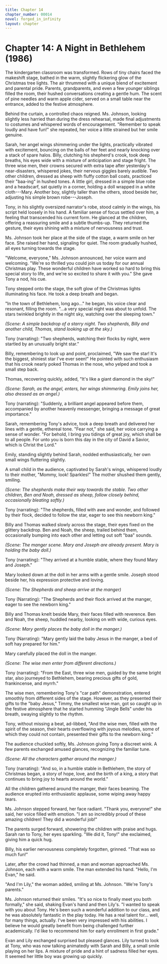 ```yaml
---
title: Chapter 14
chapter_number: 00014
novel: forged_in_infinity
layout: chapter
---
```


# **Chapter 14: A Night in Bethlehem (1986)**

The kindergarten classroom was transformed. Rows of tiny chairs faced
the makeshift stage, bathed in the warm, slightly flickering glow of the
Christmas tree lights. The air thrummed with a unique blend of
excitement and parental pride. Parents, grandparents, and even a few
younger siblings filled the room, their hushed conversations creating a
gentle hum. The scent of pine needles and warm apple cider, served on a
small table near the entrance, added to the festive atmosphere.

Behind the curtain, a controlled chaos reigned. Ms. Johnson, looking
slightly less harried than during the dress rehearsal, made final
adjustments to costumes and whispered words of encouragement. "Remember
to speak loudly and have fun!" she repeated, her voice a little strained
but her smile genuine.

Sarah, her angel wings shimmering under the lights, practically vibrated
with excitement, bouncing on the balls of her feet and nearly knocking
over a stack of spare halos. Billy, clutching his shepherd's crook, took
deep breaths, his eyes wide with a mixture of anticipation and stage
fright. The three wise men, their crowns secured with extra tape after
yesterday's near-disasters, whispered jokes, their nervous giggles
barely audible. Two other children, dressed as sheep with fluffy cotton
ball coats, practiced their "baa-ing" in hushed tones. A little girl,
dressed in a simple blue robe and a headscarf, sat quietly in a corner,
holding a doll wrapped in a white cloth---Mary. Another boy, slightly
taller than the others, stood beside her, adjusting his simple brown
robe---Joseph.

Tony, in his slightly oversized narrator's robe, stood calmly in the
wings, his script held loosely in his hand. A familiar sense of focus
settled over him, a feeling that transcended his current form. He
glanced at the children, offering a reassuring smile and a subtle
thumbs-up. They returned the gesture, their eyes shining with a mixture
of nervousness and trust.

Ms. Johnson took her place at the side of the stage, a warm smile on her
face. She raised her hand, signaling for quiet. The room gradually
hushed, all eyes turning towards the stage.

"Welcome, everyone," Ms. Johnson announced, her voice warm and
welcoming. "We're so thrilled you could join us today for our annual
Christmas play. These wonderful children have worked so hard to bring
this special story to life, and we're so excited to share it with you."
She gave Tony a nod, his cue.

Tony stepped onto the stage, the soft glow of the Christmas lights
illuminating his face. He took a deep breath and began.

"In the town of Bethlehem, long ago..." he began, his voice clear and
resonant, filling the room. "...a very special night was about to
unfold. The stars twinkled brightly in the night sky, watching over the
sleeping town."

*(Scene: A simple backdrop of a starry night. Two shepherds, Billy and
another child, Thomas, stand looking up at the sky.)*

Tony (narrating): "Two shepherds, watching their flocks by night, were
startled by an unusually bright star."

Billy, remembering to look up and point, proclaimed, "We saw the star!
It's the biggest, shiniest star I've ever seen!" He pointed with such
enthusiasm that his crook nearly poked Thomas in the nose, who yelped
and took a small step back.

Thomas, recovering quickly, added, "It's like a giant diamond in the
sky!"

*(Scene: Sarah, as the angel, enters, her wings shimmering. Emily joins
her, also dressed as an angel.)*

Tony (narrating): "Suddenly, a brilliant angel appeared before them,
accompanied by another heavenly messenger, bringing a message of great
importance."

Sarah, remembering Tony's advice, took a deep breath and delivered her
lines with a gentle, ethereal tone. "Fear not," she said, her voice
carrying a sense of wonder. "For behold, I bring you tidings of great
joy, which shall be to all people. For unto you is born this day in the
city of David a Savior, which is Christ the Lord."  

Emily, standing slightly behind Sarah, nodded enthusiastically, her own
small wings fluttering slightly.

A small child in the audience, captivated by Sarah's wings, whispered
loudly to their mother, "Mommy, look! Sparkles!" The mother shushed them
gently, smiling.

*(Scene: The shepherds make their way towards the stable. Two other
children, Ben and Noah, dressed as sheep, follow closely behind,
occasionally bleating softly.)*

Tony (narrating): "The shepherds, filled with awe and wonder, and
followed by their flock, decided to follow the star, eager to see this
newborn king."

Billy and Thomas walked slowly across the stage, their eyes fixed on the
glittery backdrop. Ben and Noah, the sheep, trailed behind them,
occasionally bumping into each other and letting out soft "baa" sounds.

*(Scene: The manger scene. Mary and Joseph are already present. Mary is
holding the baby doll.)*

Tony (narrating): "They arrived at a humble stable, where they found
Mary and Joseph."

Mary looked down at the doll in her arms with a gentle smile. Joseph
stood beside her, his expression protective and loving.

*(Scene: The Shepherds and sheep arrive at the manger)*

Tony (Narrating): \"The Shepherds and their flock arrived at the manger,
eager to see the newborn king.\"

Billy and Thomas knelt beside Mary, their faces filled with reverence.
Ben and Noah, the sheep, huddled nearby, looking on with wide, curious
eyes.

*(Scene: Mary gently places the baby doll in the manger.)*

Tony (Narrating): \"Mary gently laid the baby Jesus in the manger, a bed
of soft hay prepared for him.\"

Mary carefully placed the doll in the manger.

*(Scene: The wise men enter from different directions.)*

Tony (narrating): "From the East, three wise men, guided by the same
bright star, also journeyed to Bethlehem, bearing precious gifts of
gold, frankincense, and myrrh."

The wise men, remembering Tony's "car path" demonstration, entered
smoothly from different sides of the stage. However, as they presented
their gifts to the "baby Jesus," Timmy, the smallest wise man, got so
caught up in the festive atmosphere that he started humming "Jingle
Bells" under his breath, swaying slightly to the rhythm.

Tony, without missing a beat, ad-libbed, "And the wise men, filled with
the spirit of the season, their hearts overflowing with joyous melodies,
some of which they could not contain, presented their gifts to the
newborn king."

The audience chuckled softly, Ms. Johnson giving Tony a discreet wink. A
few parents exchanged amused glances, recognizing the familiar tune.

*(Scene: All the characters gather around the manger.)*

Tony (narrating): "And so, in a humble stable in Bethlehem, the story of
Christmas began, a story of hope, love, and the birth of a king, a story
that continues to bring joy to hearts around the world."

All the children gathered around the manger, their faces beaming. The
audience erupted into enthusiastic applause, some wiping away happy
tears.

Ms. Johnson stepped forward, her face radiant. "Thank you, everyone!"
she said, her voice filled with emotion. "I am so incredibly proud of
these amazing children! They did a wonderful job!"

The parents surged forward, showering the children with praise and hugs.
Sarah ran to Tony, her eyes sparkling. "We did it, Tony!" she exclaimed,
giving him a quick hug.

Billy, his earlier nervousness completely forgotten, grinned. "That was
so much fun!"

Later, after the crowd had thinned, a man and woman approached Ms.
Johnson, each with a warm smile. The man extended his hand. "Hello, I'm
Evan," he said.

"And I'm Lily," the woman added, smiling at Ms. Johnson. "We're Tony's
parents."

Ms. Johnson returned their smiles. "It's so nice to finally meet you
both formally," she said, shaking Evan's hand and then Lily's. "I wanted
to speak with you about Tony. He's been such a wonderful addition to our
class, and he was absolutely fantastic in the play today. He has a real
talent for... well, for many things, actually. I've been very impressed
with his abilities. I believe he would greatly benefit from being
challenged further academically. I'd like to recommend him for early
enrollment in first grade."

Evan and Lily exchanged surprised but pleased glances. Lily turned to
look at Tony, who was now talking animatedly with Sarah and Billy, a
small smile playing on her lips. A mixture of pride and a hint of
sadness filled her eyes. It seemed her little boy was growing up
quickly.
